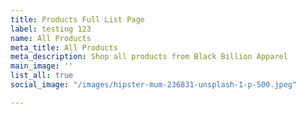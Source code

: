 ```yaml
---
title: Products Full List Page
label: testing 123
name: All Products
meta_title: All Products
meta_description: Shop all products from Black Billion Apparel
main_image: ''
list_all: true
social_image: "/images/hipster-mum-236831-unsplash-1-p-500.jpeg"

---
```

